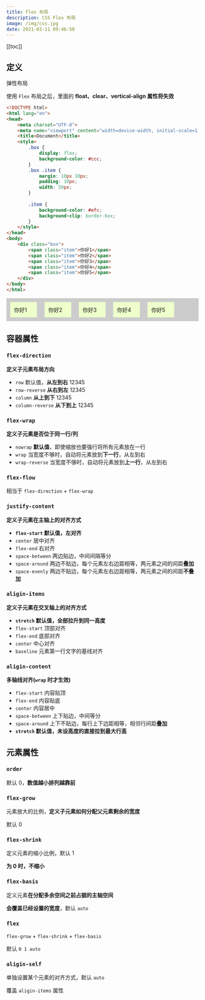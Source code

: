 ```yaml
---
title: Flex 布局
description: CSS Flex 布局
image: /img/css.jpg
date: 2021-03-11 09:46:50
---
```


[[toc]]

## 定义

弹性布局

使用 `Flex` 布局之后，里面的 **float、clear、vertical-align 属性将失效**

```html
<!DOCTYPE html>
<html lang="en">
<head>
	<meta charset="UTF-8">
	<meta name="viewport" content="width=device-width, initial-scale=1.0">
	<title>Document</title>
	<style>
		.box {
			display: flex;
			background-color: #ccc;
		}
		.box .item {
			margin: 10px 10px;
			padding: 10px;
			width: 50px;
		}
	
		.item {
			background-color: #efc;
			background-clip: border-box;
		}
	</style>
</head>
<body>
	<div class="box">
		<span class="item">你好1</span>
		<span class="item">你好2</span>
		<span class="item">你好3</span>
		<span class="item">你好4</span>
		<span class="item">你好5</span>
	</div>
</body>
</html>
```

<style lang="scss" scoped>
.box {
	display: flex;
	background-color: #ccc;

	.item {
		margin: 10px 10px;
		padding: 10px;
		width: 50px;
		
		background-color: #efc;
		background-clip: border-box;
	}
}
</style>

<div class="box">
	<span class="item">你好1</span>
	<span class="item">你好2</span>
	<span class="item">你好3</span>
	<span class="item">你好4</span>
	<span class="item">你好5</span>
</div>

## 容器属性

### `flex-direction`

**定义子元素布局方向**
  - `row` 默认值，**从左到右** 12345
  - `row-reverse` **从右到左** 12345
  - `column` **从上到下** 12345
  - `column-reverse` **从下到上** 12345


### `flex-wrap`

**定义子元素是否位于同一行/列**
  - `nowrap` **默认值**，即使缩放也要强行将所有元素放在一行
  - `wrap` 当宽度不够时，自动将元素放到**下一行**，从左到右
  - `wrap-reverse` 当宽度不够时，自动将元素放到**上一行**，从左到右

### `flex-flow`
  相当于 `flex-direction` + `flex-wrap`

### `justify-content`

**定义子元素在<span class="text-red-500 font-900">主轴</span>上的对齐方式**
  - **`flex-start` 默认值，左对齐**
  - `center` 居中对齐
  - `flex-end` 右对齐
  - `space-between` 两边贴边，中间间隔等分
  - `space-around` 两边不贴边，每个元素左右边距相等，两元素之间的间距**叠加**
  - `space-evenly` 两边不贴边，每个元素左右边距相等，两元素之间的间距**不叠加**

### `aligin-items`

**定义子元素在<span class="text-red-500 font-900">交叉轴</span>上的对齐方式**
  - **`stretch` 默认值，全部拉升到同一高度**
  - `flex-start` 顶部对齐
  - `flex-end` 底部对齐
  - `center` 中心对齐
  - `baseline` 元素第一行文字的基线对齐

### `aligin-content`

**多轴线对齐(`wrap` 时才生效)**
  - `flex-start` 内容贴顶
  - `flex-end` 内容贴底
  - `center` 内容居中
  - `space-between` 上下贴边，中间等分
  - `space-around` 上下不贴边，每行上下边距相等，相邻行间距**叠加**
  - **`stretch` 默认值，未设高度的直接拉到最大行高**

## 元素属性

### `order`

默认 0，**数值越小排列越靠前**

### `flex-grow`

元素放大的比例，**定义子元素如何分配父元素剩余的宽度**

默认 0

### `flex-shrink`

定义元素的缩小比例，默认 1

**为 0 时，不缩小**

### `flex-basis`

定义元素**在分配多余空间之前占据的主轴空间**

**会覆盖已经设置的宽度**，默认 `auto`

### `flex`
  
`flex-grow` + `flex-shrink` + `flex-basis`

默认 `0 1 auto`

### `aligin-self`

单独设置某个元素的对齐方式，默认 `auto`

覆盖 `aligin-items` 属性
